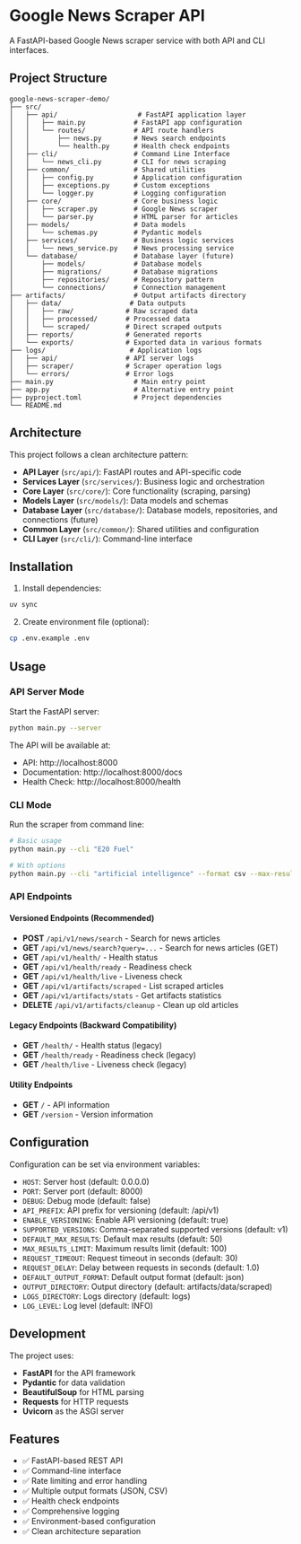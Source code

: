 # Google News Scraper API

A FastAPI-based Google News scraper service with both API and CLI interfaces.

## Project Structure

```
google-news-scraper-demo/
├── src/
│   ├── api/                    # FastAPI application layer
│   │   ├── main.py            # FastAPI app configuration
│   │   └── routes/            # API route handlers
│   │       ├── news.py        # News search endpoints
│   │       └── health.py      # Health check endpoints
│   ├── cli/                   # Command Line Interface
│   │   └── news_cli.py        # CLI for news scraping
│   ├── common/                # Shared utilities
│   │   ├── config.py          # Application configuration
│   │   ├── exceptions.py      # Custom exceptions
│   │   └── logger.py          # Logging configuration
│   ├── core/                  # Core business logic
│   │   ├── scraper.py         # Google News scraper
│   │   └── parser.py          # HTML parser for articles
│   ├── models/                # Data models
│   │   └── schemas.py         # Pydantic models
│   ├── services/              # Business logic services
│   │   └── news_service.py    # News processing service
│   └── database/              # Database layer (future)
│       ├── models/            # Database models
│       ├── migrations/        # Database migrations
│       ├── repositories/      # Repository pattern
│       └── connections/       # Connection management
├── artifacts/                 # Output artifacts directory
│   ├── data/                 # Data outputs
│   │   ├── raw/             # Raw scraped data
│   │   ├── processed/       # Processed data
│   │   └── scraped/         # Direct scraped outputs
│   ├── reports/             # Generated reports
│   └── exports/             # Exported data in various formats
├── logs/                     # Application logs
│   ├── api/                 # API server logs
│   ├── scraper/             # Scraper operation logs
│   └── errors/              # Error logs
├── main.py                    # Main entry point
├── app.py                     # Alternative entry point
├── pyproject.toml             # Project dependencies
└── README.md
```

## Architecture

This project follows a clean architecture pattern:

- **API Layer** (`src/api/`): FastAPI routes and API-specific code
- **Services Layer** (`src/services/`): Business logic and orchestration
- **Core Layer** (`src/core/`): Core functionality (scraping, parsing)
- **Models Layer** (`src/models/`): Data models and schemas
- **Database Layer** (`src/database/`): Database models, repositories, and connections (future)
- **Common Layer** (`src/common/`): Shared utilities and configuration
- **CLI Layer** (`src/cli/`): Command-line interface

## Installation

1. Install dependencies:
```bash
uv sync
```

2. Create environment file (optional):
```bash
cp .env.example .env
```

## Usage

### API Server Mode

Start the FastAPI server:
```bash
python main.py --server
```

The API will be available at:
- API: http://localhost:8000
- Documentation: http://localhost:8000/docs
- Health Check: http://localhost:8000/health

### CLI Mode

Run the scraper from command line:
```bash
# Basic usage
python main.py --cli "E20 Fuel"

# With options
python main.py --cli "artificial intelligence" --format csv --max-results 20
```

### API Endpoints

#### Versioned Endpoints (Recommended)
- **POST** `/api/v1/news/search` - Search for news articles
- **GET** `/api/v1/news/search?query=...` - Search for news articles (GET)
- **GET** `/api/v1/health/` - Health status
- **GET** `/api/v1/health/ready` - Readiness check
- **GET** `/api/v1/health/live` - Liveness check
- **GET** `/api/v1/artifacts/scraped` - List scraped articles
- **GET** `/api/v1/artifacts/stats` - Get artifacts statistics
- **DELETE** `/api/v1/artifacts/cleanup` - Clean up old articles

#### Legacy Endpoints (Backward Compatibility)
- **GET** `/health/` - Health status (legacy)
- **GET** `/health/ready` - Readiness check (legacy)
- **GET** `/health/live` - Liveness check (legacy)

#### Utility Endpoints
- **GET** `/` - API information
- **GET** `/version` - Version information

## Configuration

Configuration can be set via environment variables:

- `HOST`: Server host (default: 0.0.0.0)
- `PORT`: Server port (default: 8000)
- `DEBUG`: Debug mode (default: false)
- `API_PREFIX`: API prefix for versioning (default: /api/v1)
- `ENABLE_VERSIONING`: Enable API versioning (default: true)
- `SUPPORTED_VERSIONS`: Comma-separated supported versions (default: v1)
- `DEFAULT_MAX_RESULTS`: Default max results (default: 50)
- `MAX_RESULTS_LIMIT`: Maximum results limit (default: 100)
- `REQUEST_TIMEOUT`: Request timeout in seconds (default: 30)
- `REQUEST_DELAY`: Delay between requests in seconds (default: 1.0)
- `DEFAULT_OUTPUT_FORMAT`: Default output format (default: json)
- `OUTPUT_DIRECTORY`: Output directory (default: artifacts/data/scraped)
- `LOGS_DIRECTORY`: Logs directory (default: logs)
- `LOG_LEVEL`: Log level (default: INFO)

## Development

The project uses:
- **FastAPI** for the API framework
- **Pydantic** for data validation
- **BeautifulSoup** for HTML parsing
- **Requests** for HTTP requests
- **Uvicorn** as the ASGI server

## Features

- ✅ FastAPI-based REST API
- ✅ Command-line interface
- ✅ Rate limiting and error handling
- ✅ Multiple output formats (JSON, CSV)
- ✅ Health check endpoints
- ✅ Comprehensive logging
- ✅ Environment-based configuration
- ✅ Clean architecture separation